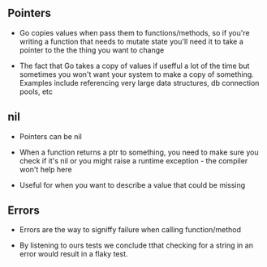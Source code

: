 
## Pointers
- Go copies values when pass them to functions/methods, so if you're writing a function that needs to mutate state you'll need it to take a pointer to the
the thing you want to change

- The fact that Go takes a copy of values if usefful a lot of the time but sometimes you won't want your system to make a copy of something. Examples include referencing very large data structures, db connection pools, etc


## nil
- Pointers can be nil

- When a function returns a ptr to something, you need to make sure you check if it's nil or you might raise a runtime exception - the compiler won't help here

- Useful for when you want to describe a value that could be missing


## Errors
- Errors are the way to signiffy failure when calling function/method

- By listening to ours tests we conclude tthat checking for a string in an error would result in a flaky test.
